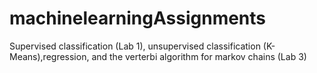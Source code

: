 # machinelearningAssignments
Supervised classification (Lab 1), unsupervised classification (K-Means),regression, and the verterbi algorithm for markov chains (Lab 3)

